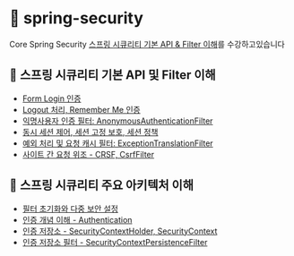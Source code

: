 # 🌱 spring-security
Core Spring Security
[스프링 시큐리티 기본 API & Filter 이해](https://www.inflearn.com/course/%EC%BD%94%EC%96%B4-%EC%8A%A4%ED%94%84%EB%A7%81-%EC%8B%9C%ED%81%90%EB%A6%AC%ED%8B%B0/dashboard)를 수강하고있습니다

## 🧷 스프링 시큐리티 기본 API 및 Filter 이해
- [Form Login 인증](https://github.com/hye0e/spring-security/blob/main/%EC%9D%B8%EC%A6%9DAPI-Login.md)
- [Logout 처리, Remember Me 인증](https://github.com/hye0e/spring-security/blob/main/%EC%9D%B8%EC%A6%9DAPI-Logout%2BRememberMe.md)
- [익명사용자 인증 필터: AnonymousAuthenticationFilter](https://github.com/hye0e/spring-security/blob/main/%EC%9D%B8%EC%A6%9DAPI-AnonymousAuthenticationFilter.md)
- [동시 세션 제어, 세션 고정 보호, 세션 정책](https://github.com/hye0e/spring-security/blob/main/%EC%9D%B8%EC%A6%9DAPI-%EB%8F%99%EC%8B%9C%EC%84%B8%EC%85%98%EC%A0%9C%EC%96%B4%2C%EC%84%B8%EC%85%98%EA%B3%A0%EC%A0%95%EB%B3%B4%ED%98%B8%2C%EC%84%B8%EC%85%98%EC%A0%95%EC%B1%85.md)
- [예외 처리 및 요청 캐시 필터: ExceptionTranslationFilter](https://github.com/hye0e/spring-security/blob/main/%EC%9D%B8%EC%A6%9DAPI-ExceptionTranslationFilter.md)
- [사이트 간 요청 위조 - CRSF, CsrfFilter](https://github.com/hye0e/spring-security/blob/main/FormAPI-CSRF.md)

## 🧷 스프링 시큐리티 주요 아키텍처 이해
- [필터 초기화와 다중 보안 설정](https://github.com/hye0e/spring-security/blob/main/%ED%95%84%ED%84%B0%EC%B4%88%EA%B8%B0%ED%99%94%EC%99%80%20%EB%8B%A4%EC%A4%91%20%EC%84%A4%EC%A0%95%20%ED%81%B4%EB%9E%98%EC%8A%A4.md)
- [인증 개념 이해 - Authentication](https://github.com/hye0e/spring-security/blob/main/%EC%9D%B8%EC%A6%9D%20%EA%B0%9C%EB%85%90%20%EC%9D%B4%ED%95%B4%20-%20Authentication.md)
- [인증 저장소 - SecurityContextHolder, SecurityContext](https://github.com/hye0e/spring-security/blob/main/%EC%A0%95%EB%A6%AC/%EC%9D%B8%EC%A6%9D%20%EC%A0%80%EC%9E%A5%EC%86%8C%20-%20SecurityContextHolder,%20SecurityContext.md)
- [인증 저장소 필터 - SecurityContextPersistenceFilter](https://github.com/hye0e/spring-security/blob/main/%EC%A0%95%EB%A6%AC/SecurityContextPersistenceFilter.md)
